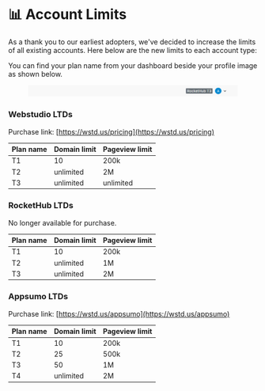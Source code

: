 # 📊 Account Limits

As a thank you to our earliest adopters, we've decided to increase the limits of all existing accounts. Here below are the new limits to each account type:&#x20;

You can find your plan name from your dashboard beside your profile image as shown below.&#x20;

<figure><img src="../.gitbook/assets/image (4).png" alt=""><figcaption></figcaption></figure>

### Webstudio LTDs

Purchase link: [https://wstd.us/pricing](https://wstd.us/pricing)

| Plan name | Domain limit | Pageview limit |
| --------- | ------------ | -------------- |
| T1        | 10           | 200k           |
| T2        | unlimited    | 2M             |
| T3        | unlimited    | unlimited      |



### RocketHub LTDs

No longer available for purchase.

| Plan name | Domain limit | Pageview limit |
| --------- | ------------ | -------------- |
| T1        | 10           | 200k           |
| T2        | unlimited    | 1M             |
| T3        | unlimited    | 2M             |



### Appsumo LTDs

Purchase link: [https://wstd.us/appsumo](https://wstd.us/appsumo)

| Plan name | Domain limit | Pageview limit |
| --------- | ------------ | -------------- |
| T1        | 10           | 200k           |
| T2        | 25           | 500k           |
| T3        | 50           | 1M             |
| T4        | unlimited    | 2M             |



